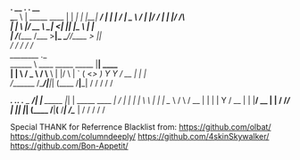 __________.__                 __   .__  .__          __   
\______   \  | _____    ____ |  | _|  | |__| _______/  |_ 
 |    |  _/  | \__  \ _/ ___\|  |/ /  | |  |/  ___/\   __\
 |    |   \  |__/ __ \\  \___|    <|  |_|  |\___ \  |  |  
 |______  /____(____  /\___  >__|_ \____/__/____  > |__|  
        \/          \/     \/     \/            \/        
________                        .__        
\______ \   ____   _____ _____  |__| ____  
 |    |  \ /  _ \ /     \\__  \ |  |/    \ 
 |    `   (  <_> )  Y Y  \/ __ \|  |   |  \
/_______  /\____/|__|_|  (____  /__|___|  /
        \/             \/     \/        \/ 

___________.__           .__.__                     .___
\__    ___/|  |__ _____  |__|  | _____    ____    __| _/
  |    |   |  |  \\__  \ |  |  | \__  \  /    \  / __ | 
  |    |   |   Y  \/ __ \|  |  |__/ __ \|   |  \/ /_/ | 
  |____|   |___|  (____  /__|____(____  /___|  /\____ | 
                \/     \/             \/     \/      \/ 

Special THANK for Referrence Blacklist from:
https://github.com/olbat/
https://github.com/columndeeply/
https://github.com/4skinSkywalker/
https://github.com/Bon-Appetit/
